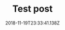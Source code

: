 ---
ref: /2018/11/15/test-post2
title: Test post
name: dalia
date: '2018-11-19T23:33:41.138Z'
comment: meh will this work

---